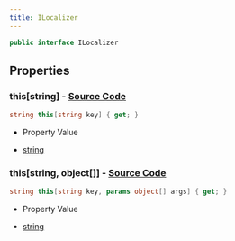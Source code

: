 ```yaml
---
title: ILocalizer
---
```


```csharp
public interface ILocalizer
```

## Properties

### **this[string]** - [Source Code](https://github.com/swiftly-solution/swiftlys2/blob/main/managed/src/SwiftlyS2.Shared/Modules/Translations/ILocalizer.cs#L14)

```csharp
string this[string key] { get; }
```

- Property Value

- [string](https://learn.microsoft.com/dotnet/api/system.string)

### **this[string, object[]]** - [Source Code](https://github.com/swiftly-solution/swiftlys2/blob/main/managed/src/SwiftlyS2.Shared/Modules/Translations/ILocalizer.cs#L22)

```csharp
string this[string key, params object[] args] { get; }
```

- Property Value

- [string](https://learn.microsoft.com/dotnet/api/system.string)

